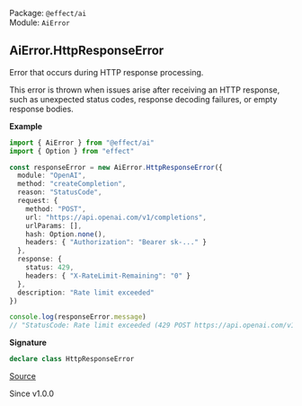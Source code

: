Package: `@effect/ai`<br />
Module: `AiError`<br />

## AiError.HttpResponseError

Error that occurs during HTTP response processing.

This error is thrown when issues arise after receiving an HTTP response,
such as unexpected status codes, response decoding failures, or empty
response bodies.

**Example**

```ts
import { AiError } from "@effect/ai"
import { Option } from "effect"

const responseError = new AiError.HttpResponseError({
  module: "OpenAI",
  method: "createCompletion",
  reason: "StatusCode",
  request: {
    method: "POST",
    url: "https://api.openai.com/v1/completions",
    urlParams: [],
    hash: Option.none(),
    headers: { "Authorization": "Bearer sk-..." }
  },
  response: {
    status: 429,
    headers: { "X-RateLimit-Remaining": "0" }
  },
  description: "Rate limit exceeded"
})

console.log(responseError.message)
// "StatusCode: Rate limit exceeded (429 POST https://api.openai.com/v1/completions)"
```

**Signature**

```ts
declare class HttpResponseError
```

[Source](https://github.com/Effect-TS/effect/tree/main/packages/ai/ai/src/AiError.ts#L350)

Since v1.0.0